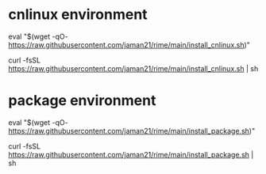 # cnlinux environment
eval "$(wget -qO- https://raw.githubusercontent.com/jaman21/rime/main/install_cnlinux.sh)"

curl -fsSL https://raw.githubusercontent.com/jaman21/rime/main/install_cnlinux.sh | sh

# package environment
eval "$(wget -qO- https://raw.githubusercontent.com/jaman21/rime/main/install_package.sh)"

curl -fsSL https://raw.githubusercontent.com/jaman21/rime/main/install_package.sh | sh